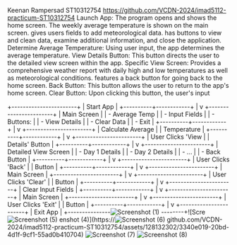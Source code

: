 Keenan Rampersad
ST10312754
https://github.com/VCDN-2024/imad5112-practicum-ST10312754
Launch App: The program opens and shows the home screen.
The weekly average temperature is shown on the main screen.
gives users fields to add meteorological data.
has buttons to view and clean data, examine additional information, and close the application.
Determine Average Temperature: Using user input, the app determines the average temperature.
View Details Button: This button directs the user to the detailed view screen within the app.
Specific View Screen: Provides a comprehensive weather report with daily high and low temperatures as well as meteorological conditions.
features a back button for going back to the home screen.
Back Button: This button allows the user to return to the app's home screen.
Clear Button: Upon clicking this button, the user's input

+-----------------------+
|      Start App        |
+----------+------------+
           |
           v
+-----------------------+
|    Main Screen        |
|  - Average Temp       |
|  - Input Fields       |
|  - Buttons:           |
|    - View Details     |
|    - Clear Data       |
|    - Exit             |
+----------+------------+
           |
           v
+-----------------------+
|   Calculate Average   |
|    Temperature        |
+----------+------------+
           |
           v
+-----------------------+
|   User Clicks 'View   |
|    Details' Button    |
+----------+------------+
           |
           v
+-----------------------+
| Detailed View Screen  |
|  - Day 1 Details      |
|  - Day 2 Details      |
|  - ...                |
|  - Back Button        |
+----------+------------+
           |
           v
+-----------------------+
|  User Clicks 'Back'   |
|     Button            |
+----------+------------+
           |
           v
+-----------------------+
|      Main Screen      |
+-----------------------+
           |
           v
+-----------------------+
|  User Clicks 'Clear'  |
|     Button            |
+----------+------------+
           |
           v
+-----------------------+
| Clear Input Fields    |
+----------+------------+
           |
           v
+-----------------------+
|      Main Screen      |
+-----------------------+
           |
           v
+-----------------------+
|  User Clicks 'Exit'   |
|     Button            |
+----------+------------+
           |
           v
+-----------------------+
|       Exit App        |
+---------------![Screenshot (1)](https://github.com/VCDN-2024/imad5112-practicum-ST10312754/assets/128132302/32ce4bd7-2b95-4f21-ad8b-44bd33fe6810)
--------+![Scre![Screenshot (5)](https://github.com/VCDN-2024/imad5112-practicum-ST10312754/assets/128132302/0597f335-ff73-4523-8910-d1baab690e5d)
enshot (4)](https://![Screenshot (6)](https://github.com/VCDN-2024/imad5112-practicum-ST10312754/assets/128132302/3bfbc684-b4ec-4ef5-a291-410759a24695)
github.com/VCDN-2024/imad5112-practicum-ST10312754/assets/128132302/3340e019-20bd-4d1f-9cf1-55ad0b410704)
![Screenshot (7)](https://github.com/VCDN-2024/imad5112-practicum-ST10312754/assets/128132302/93f078b2-c3c8-4b60-91ff-891507e8cac5)
![Screenshot (8)](https://github.com/VCDN-2024/imad5112-practicum-ST10312754/assets/128132302/2c07db6f-e1f0-4bad-a8fc-f09ae4c4956b)

